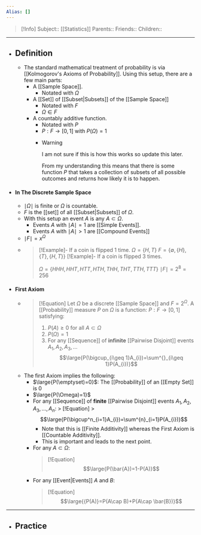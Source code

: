 ```yaml
---
Alias: []
---
```

> [!Info]
> Subject:: [[Statistics]]
> Parents:: 
> Friends:: 
> Children:: 
---
- ## Definition
	- The standard mathematical treatment of probability is via [[Kolmogorov's Axioms of Probability]]. Using this setup, there are a few main parts:
		- A [[Sample Space]].
			- Notated with $\Omega$
		- A [[Set]] of [[Subset|Subsets]] of the [[Sample Space]]
			- Notated with $F$
			- $\Omega \in F$
		- A countably additive function.
			- Notated with $P$
			- $P: F\to[0,1]$ with $P(\Omega)=1$
			- > [!Warning]
			  > I am not sure if this is how this works so update this later.
			  > 
			  > From my understanding this means that there is some function $P$ that takes a collection of subsets of all possible outcomes and returns how likely it is to happen.
- #### In The Discrete Sample Space
	- $\mid\Omega \mid$ is finite or $\Omega$ is countable.
	- $F$ is the [[set]] of all [[Subset|Subsets]] of $\Omega$.
	- With this setup an event $A$ is any $A \subset \Omega$.
		- Events $A$ with $\mid A\mid=1$ are [[Simple Events]].
		- Events $A$ with $\mid A\mid>1$ are [[Compound Events]]
	- $\mid F\mid=x^\Omega$
	- > [!Example]-
	  > If a coin is flipped $1$ time.
	  > $\Omega=\{ H,T \}$
	  > $F=\{ \emptyset,\{ H \},\{ T \},\{ H,T \} \}$
	  > [!Example]-
	  > If a coin is flipped $3$ times.
	  > 
	  > $\Omega=\{ HHH, HHT,HTT,HTH,THH,THT,TTH,TTT \}$
	  > $\mid F\mid=2^8=256$
- #### First Axiom
	- > [!Equation]
	  > Let $\Omega$ be a discrete [[Sample Space]] and $F=2^\Omega$. A [[Probability]] measure $P$ on $\Omega$ is a function: $P:F\to[0,1]$ satisfying:
	  > 1. $P(A) \geq 0$ for all $A\subset\Omega$
	  > 2. $P(\Omega)=1$
	  > 3. For any [[Sequence]] of **infinite** [[Pairwise Disjoint]] events $A_{1},A_{2},A_{3},\dots$
	  >    $$\large{P(\bigcup_{i\geq 1}A_{i})=\sum^{}_{i\geq 1}P(A_{i})}$$
	- The first Axiom implies the following:
		- $\large{P(\emptyset)=0}$: The [[Probability]] of an [[Empty Set]] is $0$
		- $\large{P(\Omega)=1}$
		-  For any [[Sequence]] of **finite** [[Pairwise Disjoint]] events $A_{1},A_{2},A_{3},\dots,A_{n}$:
		  > [!Equation]
		  > $$\large{P(\bigcup^n_{i=1}A_{i})=\sum^{n}_{i=1}P(A_{i})}$$
			- Note that this is [[Finite Additivity]] whereas the First Axiom is [[Countable Additivity]].
			- This is important and leads to the next point.
		- For any $A\subset\Omega$:
		  > [!Equation]
		  > $$\large{P(\bar{A})=1-P(A)}$$
		- For any [[Event|Events]] $A$ and $B$:
		  > [!Equation]
		  > $$\large{{P(A)}=P(A\cap B)+P(A\cap \bar{B})}$$
---
- ## Practice